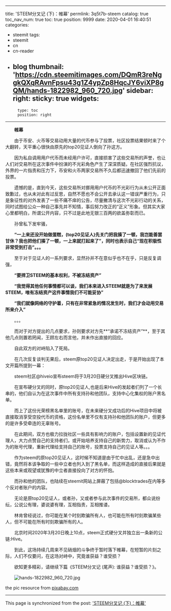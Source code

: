 
---
title: 'STEEM分叉记 (下)：帷幕'
permlink: 3q5t7b-steem
catalog: true
toc_nav_num: true
toc: true
position: 9999
date: 2020-04-01 16:40:51
categories:
- steemit
tags:
- steemit
- cn
- cn-reader
- blog
thumbnail: 'https://cdn.steemitimages.com/DQmR3reNggkQXqRAvnFpsu43g1Z4ypZp8HqcJY6viXP8gQM/hands-1822982_960_720.jpg'
sidebar:
    right:
        sticky: true
widgets:
    -
        type: toc
        position: right
---


&emsp;&emsp;**帷幕**

&emsp;&emsp;由于币安、火币等交易动用大量的代币参与了投票，社区投票结果顿时来了个大翻转，天平重心很快由原先的top20见证人倒向了孙这方。

&emsp;&emsp;因为私自调用用户代币而未经用户许可，直接损害了这些交易所的声誉，也让人们对交易所在这次事件中扮演的不光彩角色产生了深深质疑。在社区强烈抗议，外界的一片指责和压力下，币安和火币两家交易所不久后都迅速撤回了他们先前的投票。

&emsp;&emsp;遗憾的是，直到今天，这些交易所对挪用用户代币的不光彩行为从未公开正面致歉过，也从未对此有过反思，自然不愿也不会公开去承认这一错误严重行为，只是象征性的对外发表了一些不痛不痒的公告，尽量撇清与这次不光彩行动的关系，同时试图给公众一种自己事先并不知情，事后努力改正的“正义”形象。但其实大家心里都明白，所谓公开内容，只不过是此地无银三百两的欲盖弥彰而已。

&emsp;&emsp;孙曾私下发牢骚，

&emsp;&emsp;**“一上来还没开始做蛋糕，(top20见证人)先关门把我揍了一顿，我岂能善罢甘休？我也把他们揍了一顿，一上来就打起来了”，同时也表示自己“现在积极性非常受到打击”。。。**

&emsp;&emsp;至于对于见证人的一系列要求，显然孙并不在意似乎也不在乎，只是反复调强，

&emsp;&emsp;**“要捍卫STEEM的基本权利，不被冻结资产”**

&emsp;&emsp;**“我觉得其他任何事情都可以谈，我们本来进入STEEM就是为了来发展STEEM，唯有冻结资产这件事情我们不可能妥协”**

&emsp;&emsp;**“我们就像网络的守护着，只有在非常紧急的情况发生时，我们才会动用交易所来介入”**

&emsp;&emsp;。。。

&emsp;&emsp;而对于对方提出的几点要求，孙则要求对方先**“承诺不冻结资产”**，至于其他几点则置若罔闻，王顾左右而言他，并未作出直接的回应。

&emsp;&emsp;自此双方的对峙陷入了死局。

&emsp;&emsp;在几次反复谈判无果后，steem原top20见证人决定出走，于是开始出现了本文开篇所提到一幕：

&emsp;&emsp;steem社区@hiveio宣布steem将于3月20日硬分叉推出Hive区块链。

&emsp;&emsp;在宣布硬分叉的同时，原top20见证人,也是后来Hive的发起者们列了一个长串的，他们自认为在这次事件中所有支持孙和他团队，支持中心化集权的账户黑名单。

&emsp;&emsp;而上了这份光荣榜黑名单里的账号，在未来硬分叉成功后的Hive项目中将被直接取消享受空投代币的资格，这份名单里不仅有支持孙和他团队的账户，但更多的是许多受牵连的无辜账号。

&emsp;&emsp;在此期间，双方也极力拉拢社区一些具有影响力的账户，包括设置新的见证代理人，大力点赞自己的支持者们，或开始培养支持自己的新势力，取消或认为不作为的账号代理，重新代理给支持自己的账号，投票支持自己的见证人等。。。

&emsp;&emsp;作为steem的原top20见证人，这时候不知道是由于忙中出乱，还是急中出错，竟然将本该争取的一些中立者也列入到了黑名单，而这样造成的直接后果就是这些本来或观望或犹豫的中立者直接投向了对方的怀抱。

&emsp;&emsp;而孙和他的团队，也陆续在steemit网站上屏蔽了包括@blocktrades在内等多个反对者账户的内容。

&emsp;&emsp;无论是原top20见证人，或者孙，又或者参与此次事件的交易所，都众说纷纭，公说公有理，婆说婆有理，互相指责，互相推诿。

&emsp;&emsp;林肯曾经说过，你可能在某个时刻欺骗所有人，也可能在所有时刻欺骗某些人，但不可能在所有时刻欺骗所有的人。

&emsp;&emsp;北京时间2020年3月20日晚上10点，steem正式硬分叉并独立出一条新的公链:Hive。

&emsp;&emsp;到此，这场持续几周来不见硝烟的斗争终于暂时落下帷幕，在短暂的片刻之际，人们不仅要问，在这场对峙中，究竟谁获益？谁受损？

&emsp;&emsp;欲知更多精彩，请继续下篇《STEEM分叉记 (尾声): 谁获益？谁受损？》。

　　![hands-1822982_960_720.jpg](https://cdn.steemitimages.com/DQmR3reNggkQXqRAvnFpsu43g1Z4ypZp8HqcJY6viXP8gQM/hands-1822982_960_720.jpg)

the pic resource from [pixabay.com](pixabay.com)

- - -

This page is synchronized from the post: ['STEEM分叉记 (下)：帷幕'](https://steemit.com/@rivalhw/3q5t7b-steem)
